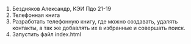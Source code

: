 1) Бездняков Александр, КЭИ Пдо 21-19
2) Телефонная книга
3) Разработать телефонную книгу, где можно создавать, удалять контакты, а так же добавлять их в избранные и совершать поиск. 
4) Запустить файл index.html